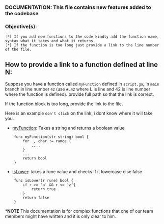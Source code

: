 
### DOCUMENTATION: This file contains new features added to the codebase ###

### Objective(s):

	[*] If you add new functions to the code kindly add the function name, syntax what it takes and what it returns.
	[*] If the function is too long just provide a link to the line number of the file.

## How to provide a link to a function defined at line N:

Suppose you have a function called `myFunction` defined in `script.go`, in `main` branch in line number `42` (use `#L42` where L is line and 42 is line number where the function is defined). provide full path so that the link is correct.

If the function block is too long, provide the link to the file. 

Here is an example `don't click` on the link, i dont know where it will take you.

- [myFunction](https://github.com/your-username/my-repo/blob/main/src/script.go#L42):
Takes a string and returns a boolean value

```
	func myFunction(str string) bool {
		for _, char := range {
			....
		}
		...
		return bool
	}
```

- [isLower](https://github.com/your-username/my-repo/blob/main/src/script.go#L42):
takes a rune value and checks if it lowercase else false
```
	func isLower(r rune) bool {
		if r >= 'a' && r <= 'z'{
			return true
		}
		return false
	}
```

***NOTE** 
This documentation is for complex functions that one of our team members might have written and it is only clear to him.